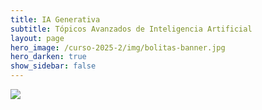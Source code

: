 ```yaml
---
title: IA Generativa 
subtitle: Tópicos Avanzados de Inteligencia Artificial
layout: page
hero_image: /curso-2025-2/img/bolitas-banner.jpg
hero_darken: true
show_sidebar: false
---
```


![](https://www.oleocampo.com/wp-content/uploads/2018/12/en-construccion-800x524.png)